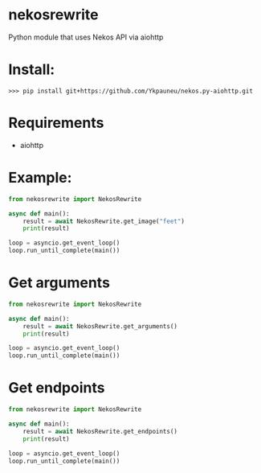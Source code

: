 # nekosrewrite
Python module that uses Nekos API via aiohttp
# Install:
```
>>> pip install git+https://github.com/Ykpauneu/nekos.py-aiohttp.git
```
# Requirements
- aiohttp

# Example:
```py
from nekosrewrite import NekosRewrite

async def main():
    result = await NekosRewrite.get_image("feet")
    print(result)

loop = asyncio.get_event_loop()
loop.run_until_complete(main())
```

# Get arguments
```py
from nekosrewrite import NekosRewrite

async def main():
    result = await NekosRewrite.get_arguments()
    print(result)

loop = asyncio.get_event_loop()
loop.run_until_complete(main())
```

# Get endpoints
```py
from nekosrewrite import NekosRewrite

async def main():
    result = await NekosRewrite.get_endpoints()
    print(result)

loop = asyncio.get_event_loop()
loop.run_until_complete(main())
```
